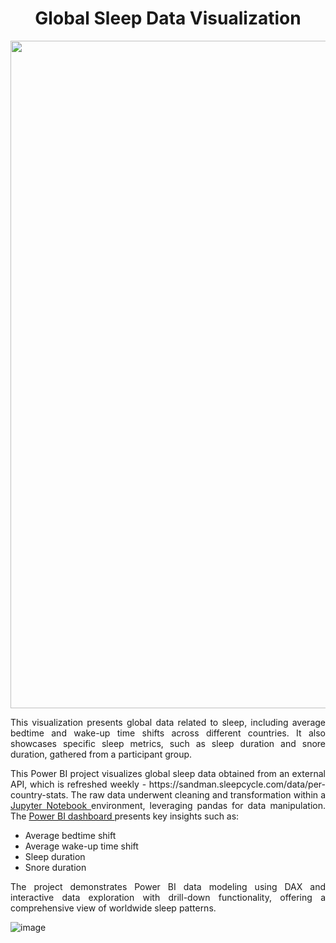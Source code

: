 
<div align="center">
  <h1>Global Sleep Data Visualization</h1>
</div>

<p align="center">
  <img width="1068" alt="image" src="https://github.com/user-attachments/assets/66826c78-602a-4beb-9013-e051030ad344"/>
</p>

<div align="justify">
  <p>This visualization presents global data related to sleep, including average bedtime and wake-up time shifts across different countries. It also showcases specific sleep metrics, such as sleep duration and snore duration, gathered from a participant group.</p>

  <p>This Power BI project visualizes global sleep data obtained from an external API, which is refreshed weekly - https://sandman.sleepcycle.com/data/per-country-stats. The raw data underwent cleaning and transformation within a <a href="https://github.com/1adityakadam/sleep_statistics/blob/main/sleep_statistics.ipynb" >Jupyter Notebook </a> environment, leveraging pandas for data manipulation. The <a href="https://app.powerbi.com/groups/me/reports/60759107-7213-4b4a-a9f9-bd0428cc233c/c09fee923760e383ea4e?experience=power-bi"> Power BI dashboard </a> presents key insights such as:</p>

  <ul>
    <li>Average bedtime shift</li>
    <li>Average wake-up time shift</li>
    <li>Sleep duration</li>
    <li>Snore duration</li>
  </ul>

  <p>The project demonstrates Power BI data modeling using DAX and interactive data exploration with drill-down functionality, offering a comprehensive view of worldwide sleep patterns.</p>
</div>



![image](https://github.com/user-attachments/assets/41639138-32aa-4c2d-9ee8-568a0a1d011f)



